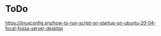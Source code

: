# ToDo
https://linuxconfig.org/how-to-run-script-on-startup-on-ubuntu-20-04-focal-fossa-server-desktop
